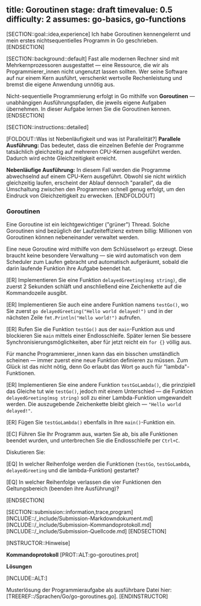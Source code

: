 title: Goroutinen
stage: draft
timevalue: 0.5
difficulty: 2
assumes: go-basics, go-functions
---

[SECTION::goal::idea,experience]
Ich habe Goroutinen kennengelernt und mein erstes nichtsequentielles Programm 
in Go geschrieben.
[ENDSECTION]

[SECTION::background::default]
Fast alle modernen Rechner sind mit Mehrkernprozessoren ausgestattet — eine Ressource, 
die wir als Programmierer_innen nicht ungenutzt lassen sollten.
Wer seine Software auf nur einem Kern ausführt, verschenkt wertvolle Rechenleistung 
und bremst die eigene Anwendung unnötig aus.

Nicht-sequentielle Programmierung erfolgt in Go mithilfe von __Goroutinen__ — 
unabhängigen Ausführungspfaden, die jeweils eigene Aufgaben übernehmen.
In dieser Aufgabe lernen Sie die Goroutinen kennen.
[ENDSECTION]

[SECTION::instructions::detailed]

[FOLDOUT::Was ist Nebenläufigkeit und was ist Parallelität?]
**Parallele Ausführung:** Das bedeutet, dass die einzelnen Befehle der Programme 
tatsächlich gleichzeitig auf mehreren CPU-Kernen ausgeführt werden. 
Dadurch wird echte Gleichzeitigkeit erreicht.

**Nebenläufige Ausführung:** In diesem Fall werden die Programme abwechselnd auf 
einem CPU-Kern ausgeführt.
Obwohl sie nicht wirklich gleichzeitig laufen, erscheint der Ablauf dennoch 
"parallel", da die Umschaltung zwischen den Programmen schnell genug erfolgt, um 
den Eindruck von Gleichzeitigkeit zu erwecken.
[ENDFOLDOUT]

### Goroutinen

Eine Goroutine ist ein leichtgewichtiger ("grüner") Thread.
Solche Goroutinen sind bezüglich der Laufzeiteffizienz extrem billig: 
Millionen von Goroutinen können nebeneinander verwaltet werden.

Eine neue Goroutine wird mithilfe von dem Schlüsselwort `go` erzeugt.
Diese braucht keine besondere Verwaltung — sie wird automatisch von dem 
Scheduler zum Laufen gebracht und automatisch aufgeräumt, sobald die darin 
laufende Funktion ihre Aufgabe beendet hat.

[ER] Implementieren Sie eine Funktion `delayedGreeting(msg string)`, die zuerst 
2 Sekunden schläft und anschließend eine Zeichenkette auf die Kommandozeile ausgibt.

[ER] Implementieren Sie auch eine andere Funktion namens `testGo()`, wo Sie zuerst 
`go delayedGreeting("Hello world delayed!")` und in der nächsten Zeile 
`fmt.Println("Hello world!")` aufrufen.

[ER] Rufen Sie die Funktion `testGo()` aus der `main`-Funktion aus und blockieren 
Sie `main` mittels einer Endlosschleife.
Später lernen Sie bessere Synchronisierungsmöglichkeiten, aber für jetzt reicht 
ein `for {}` völlig aus.

<!-- time estimate: 5 min -->

Für manche Programmierer_innen kann das ein bisschen umständlich scheinen — 
immer zuerst eine neue Funktion definieren zu müssen.
Zum Glück ist das nicht nötig, denn Go erlaubt das Wort `go` auch für 
"lambda"-Funktionen.

[ER] Implementieren Sie eine andere Funktion `testGoLambda()`, die prinzipiell 
das Gleiche tut wie `testGo()`, jedoch mit einem Unterschied — die Funktion 
`delayedGreeting(msg string)` soll zu einer Lambda-Funktion umgewandelt werden.
Die auszugebende Zeichenkette bleibt gleich — `"Hello world delayed!"`. 

[ER] Fügen Sie `testGoLambda()` ebenfalls in Ihre `main()`-Funktion ein.

[EC] Führen Sie Ihr Programm aus, warten Sie ab, bis alle Funktionen beendet wurden,
und unterbrechen Sie die Endlosschleife per `Ctrl+C`.

<!-- time estimate: 5 min -->

Diskutieren Sie:

[EQ] In welcher Reihenfolge werden die Funktionen (`testGo`, `testGoLambda`, 
`delayedGreeting` und die lambda-Funktion) gestartet?

[EQ] In welcher Reihenfolge verlassen die vier Funktionen den Geltungsbereich 
(beenden ihre Ausführung)?

<!-- time estimate: 10 min -->
[ENDSECTION]

[SECTION::submission::information,trace,program]
[INCLUDE::/_include/Submission-Markdowndokument.md]
[INCLUDE::/_include/Submission-Kommandoprotokoll.md]
[INCLUDE::/_include/Submission-Quellcode.md]
[ENDSECTION]

[INSTRUCTOR::Hinweise]

**Kommandoprotokoll**
[PROT::ALT:go-goroutines.prot]

**Lösungen**

[INCLUDE::ALT:]

Musterlösung der Programmieraufgabe als ausführbare Datei hier:
[TREEREF::/Sprachen/Go/go-goroutines.go].
[ENDINSTRUCTOR]

